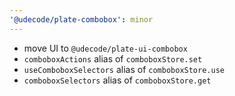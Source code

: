 ```yaml
---
'@udecode/plate-combobox': minor
---
```


- move UI to `@udecode/plate-ui-combobox`
- `comboboxActions` alias of `comboboxStore.set`
- `useComboboxSelectors` alias of `comboboxStore.use`
- `comboboxSelectors` alias of `comboboxStore.get`